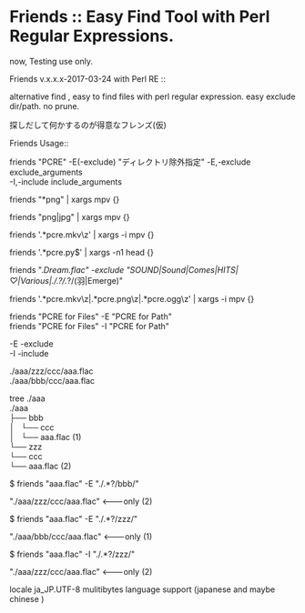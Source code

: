 # Friends :: Easy Find Tool with Perl Regular Expressions.

now, Testing use only.

Friends v.x.x.x-2017-03-24 with Perl RE ::

alternative find , easy to find files with perl regular expression.
easy exclude dir/path. no prune.

探しだして何かするのが得意なフレンズ(仮)

Friends Usage::

friends "PCRE" -E(-exclude) "ディレクトリ除外指定"
-E,-exclude exclude_arguments<br>
-I,-include include_arguments<br>

  friends "*png"        | xargs mpv       {}
  
  friends "png|jpg"     | xargs mpv       {}
  
  friends '.*pcre.mkv\z' | xargs -i  mpv   {}
  
  friends '.*pcre.py$'   | xargs -n1 head  {}
 

 friends ".*Dream.*flac" -exclude "SOUND|Sound|Comes|HITS|♡|Various|./.*?/.*?/(羽|Emerge)" 
 
 friends '.*pcre.mkv\z|.*pcre.png\z|.*pcre.ogg\z' | xargs -i  mpv {} 
 
 friends "PCRE for Files" -E "PCRE for Path"
<br>
 friends "PCRE for Files" -I "PCRE for Path"

-E -exclude<br>
-I -include<br>

./aaa/zzz/ccc/aaa.flac<br>
./aaa/bbb/ccc/aaa.flac

tree ./aaa<br>
./aaa<br>
├── bbb<br>
│   └── ccc<br>
│       └── aaa.flac (1)<br>
└── zzz<br>
    └── ccc<br>
        └── aaa.flac (2)<br>

$ friends "aaa.flac" -E "./.*?/bbb/"

"./aaa/zzz/ccc/aaa.flac" <---only (2)

$ friends "aaa.flac" -E "./.*?/zzz/"

"./aaa/bbb/ccc/aaa.flac" <---only (1)

$ friends "aaa.flac" -I "./.*?/zzz/"

"./aaa/zzz/ccc/aaa.flac"  <---only (2)

locale ja_JP.UTF-8
mulitibytes language support (japanese and maybe chinese )
